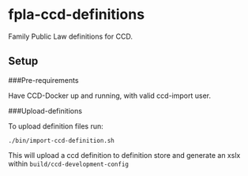 # fpla-ccd-definitions

Family Public Law definitions for CCD.


## Setup

###Pre-requirements

Have CCD-Docker up and running, with valid ccd-import user.

###Upload-definitions

To upload definition files run:
```
./bin/import-ccd-definition.sh
```

This will upload a ccd definition to definition store and generate an xslx within ```build/ccd-development-config```

